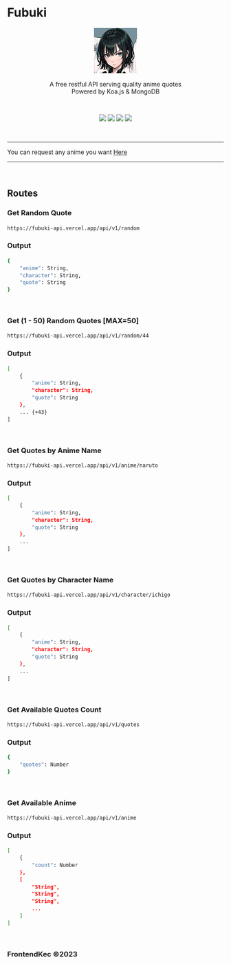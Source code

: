 # Fubuki
<p align="center"><img src="./public/icon.png"></p>
<p align="center">A free restful API serving quality anime quotes<br>Powered by Koa.js & MongoDB</p>

<br>
<p align="center">
<img src="https://img.shields.io/github/license/FrontendKec/Fubuki?style=flat-square">
<img src="https://img.shields.io/github/package-json/v/FrontendKec/Fubuki?style=flat-square">
<img src="https://img.shields.io/github/last-commit/FrontendKec/Fubuki?style=flat-square">
<img src="https://img.shields.io/github/deployments/FrontendKec/Fubuki/Production?style=flat-square"></p>
<br>

***
You can request any anime you want [Here](https://github.com/FrontendKec/Fubuki/discussions/1)
***
<br>

## Routes
### Get Random Quote 
```sh
https://fubuki-api.vercel.app/api/v1/random
```
### Output
```sh
{
    "anime": String,
    "character": String,
    "quote": String
}
```
<br>

### Get (1 - 50) Random Quotes [MAX=50]
```sh
https://fubuki-api.vercel.app/api/v1/random/44
```
### Output
```sh
[
    {
        "anime": String,
        "character": String,
        "quote": String
    },
    ... {+43}
]
```
<br>

### Get Quotes by Anime Name
```sh
https://fubuki-api.vercel.app/api/v1/anime/naruto
```
### Output
```sh
[
    {
        "anime": String,
        "character": String,
        "quote": String
    },
    ...
]
```
<br>

### Get Quotes by Character Name
```sh
https://fubuki-api.vercel.app/api/v1/character/ichigo
```
### Output
```sh
[
    {
        "anime": String,
        "character": String,
        "quote": String
    },
    ...
]
```
<br>

### Get Available Quotes Count
```sh
https://fubuki-api.vercel.app/api/v1/quotes
```
### Output
```sh
{
    "quotes": Number
}
```
<br>

### Get Available Anime
```sh
https://fubuki-api.vercel.app/api/v1/anime
```
### Output
```sh
[
    {
        "count": Number
    },
    [
        "String",
        "String",
        "String",
        ...
    ]
]
```
<br>

### FrontendKec &copy;2023